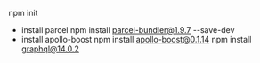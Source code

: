 npm init
* install parcel
npm install parcel-bundler@1.9.7 --save-dev
* install apollo-boost
npm install apollo-boost@0.1.14
npm install graphql@14.0.2
